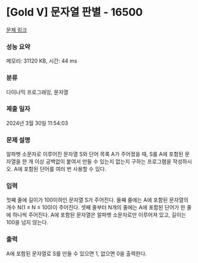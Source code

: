 # [Gold V] 문자열 판별 - 16500 

[문제 링크](https://www.acmicpc.net/problem/16500) 

### 성능 요약

메모리: 31120 KB, 시간: 44 ms

### 분류

다이나믹 프로그래밍, 문자열

### 제출 일자

2024년 3월 30일 11:54:03

### 문제 설명

<p>알파벳 소문자로 이루어진 문자열 S와 단어 목록 A가 주어졌을 때, S를 A에 포함된 문자열을 한 개 이상 공백없이 붙여서 만들 수 있는지 없는지 구하는 프로그램을 작성하시오. A에 포함된 단어를 여러 번 사용할 수 있다.</p>

### 입력 

 <p>첫째 줄에 길이가 100이하인 문자열 S가 주어진다. 둘째 줄에는 A에 포함된 문자열의 개수 N(1 ≤ N ≤ 100)이 주어진다. 셋째 줄부터 N개의 줄에는 A에 포함된 단어가 한 줄에 하나씩 주어진다. A에 포함된 문자열은 알파벳 소문자로만 이루어져 있고, 길이는 100을 넘지 않는다.</p>

### 출력 

 <p>A에 포함된 문자열로 S를 만들 수 있으면 1, 없으면 0을 출력한다.</p>

